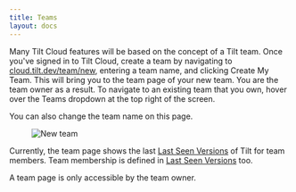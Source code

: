 ```yaml
---
title: Teams
layout: docs
---
```


Many Tilt Cloud features will be based on the concept of a Tilt team. Once you've signed in to Tilt Cloud, create a team by navigating to [cloud.tilt.dev/team/new](https://cloud.tilt.dev/team/new), entering a team name, and clicking Create My Team. This will bring you to the team page of your new team. You are the team owner as a result. To navigate to an existing team that you own, hover over the Teams dropdown at the top right of the screen.

You can also change the team name on this page. 

<figure>
    <img src="/assets/img/new-team.png" class="no-shadow" alt="New team">
</figure>

Currently, the team page shows the last [Last Seen Versions](/last_seen_versions.html) of Tilt for team members. Team membership is defined in [Last Seen Versions](/last_seen_versions.html) too.

A team page is only accessible by the team owner.
